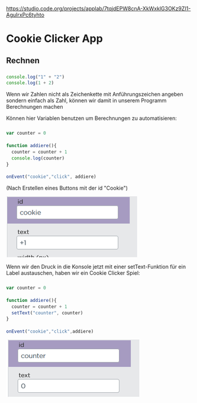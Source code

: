 https://studio.code.org/projects/applab/7tqjdEPW8cnA-XkWxklG3OKz9ZI1-AguIrxPc6tyhto

# Cookie Clicker App
## Rechnen

### 
```js
console.log("1" + "2")
console.log(1 + 2)
```

Wenn wir Zahlen nicht als Zeichenkette mit Anführungszeichen angeben sondern einfach als Zahl, können wir damit in unserem Programm Berechnungen machen

Können hier Variablen benutzen um Berechnungen zu automatisieren:

###
```js
var counter = 0

function addiere(){
  counter = counter + 1
  console.log(counter)
}

onEvent("cookie","click", addiere)
```

(Nach Erstellen eines Buttons mit der id "Cookie")

![image](./pics/graphic1.png)

Wenn wir den Druck in die Konsole jetzt mit einer setText-Funktion für ein Label austauschen, haben wir ein Cookie Clicker Spiel:

###
```js
var counter = 0

function addiere(){
  counter = counter + 1
  setText("counter", counter)
}

onEvent("cookie","click",addiere)
```

![image](./pics/graphic2.png)
